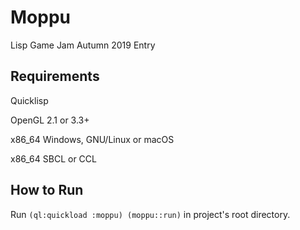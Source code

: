 # Moppu
Lisp Game Jam Autumn 2019 Entry

## Requirements
Quicklisp

OpenGL 2.1 or 3.3+

x86_64 Windows, GNU/Linux or macOS

x86_64 SBCL or CCL

## How to Run
Run `(ql:quickload :moppu) (moppu::run)` in project's root directory.
